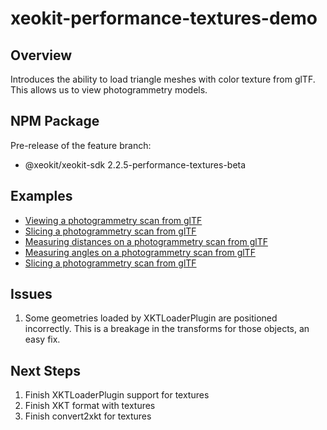 # xeokit-performance-textures-demo

## Overview

Introduces the ability to load triangle meshes with color texture from glTF. This allows us to view photogrammetry models.

## NPM Package

Pre-release of the feature branch:

* @xeokit/xeokit-sdk 2.2.5-performance-textures-beta

## Examples

* [Viewing a photogrammetry scan from glTF](https://xeolabs.github.io/xeokit-performance-textures-demo/examples/loading_glTF_photogrammetry)
* [Slicing a photogrammetry scan from glTF](https://xeolabs.github.io/xeokit-performance-textures-demo/examples/gizmos_SectionPlanesPlugin_createWithMouse_photogrammetry)
* [Measuring distances on a photogrammetry scan from glTF](https://xeolabs.github.io/xeokit-performance-textures-demo/examples/measurements_distance_createWithMouse_photogrammetry)
* [Measuring angles on a photogrammetry scan from glTF](https://xeolabs.github.io/xeokit-performance-textures-demo/examples/measurements_angle_createWithMouse_photogrammetry)
* [Slicing a photogrammetry scan from glTF](https://xeolabs.github.io/xeokit-performance-textures-demo/examples/gizmos_SectionPlanesPlugin_createWithMouse_photogrammetry)

## Issues

1. Some geometries loaded by XKTLoaderPlugin are positioned incorrectly. This is a breakage in the transforms for those objects, an easy fix.

## Next Steps

1. Finish XKTLoaderPlugin support for textures
2. Finish XKT format with textures
3. Finish convert2xkt for textures